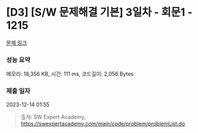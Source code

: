 # [D3] [S/W 문제해결 기본] 3일차 - 회문1 - 1215 

[문제 링크](https://swexpertacademy.com/main/code/problem/problemDetail.do?contestProbId=AV14QpAaAAwCFAYi) 

### 성능 요약

메모리: 18,356 KB, 시간: 111 ms, 코드길이: 2,056 Bytes

### 제출 일자

2023-12-14 01:55



> 출처: SW Expert Academy, https://swexpertacademy.com/main/code/problem/problemList.do